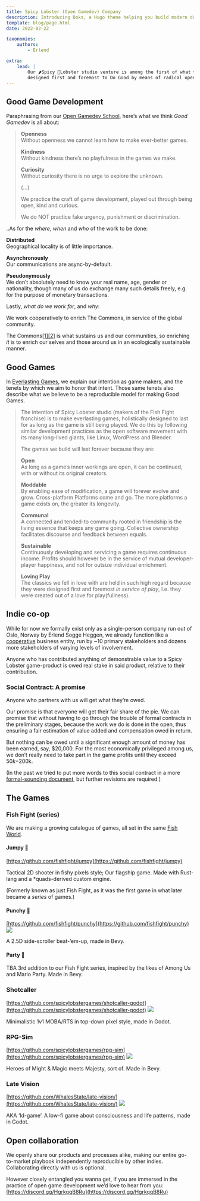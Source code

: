 ```yaml
---
title: Spicy Lobster (Open Gamedev) Company
description: Introducing Doks, a Hugo theme helping you build modern documentation websites that are secure, fast, and SEO-ready — by default.
template: blog/page.html
date: 2022-02-22

taxonomies:
    authors:
        - Erlend

extra:
    lead: |
        Our 🌶Spicy 🦞Lobster studio venture is among the first of what we hope will become a common type of company,
        designed first and foremost to Do Good by means of radical openness.
---
```


Good Game Development
---------------------

Paraphrasing from our [Open Gamedev School](https://spicylobster.itch.io/fishfight/devlog/345530/open-gamedev-school), here’s what we think _Good Gamedev_ is all about:

> **Openness**  
> Without openness we cannot learn how to make ever-better games.
> 
> **Kindness**  
> Without kindness there’s no playfulness in the games we make.
> 
> **Curiosity**  
> Without curiosity there is no urge to explore the unknown.
> 
> (…)
> 
> We practice the craft of game development, played out through being open, kind and curious.
> 
> We do NOT practice fake urgency, punishment or discrimination.

..As for the _where_, _when_ and _who_ of the work to be done:

**Distributed**  
Geographical locality is of little importance.

**Asynchronously**  
Our communications are async-by-default.

**Pseudonymously**  
We don’t absolutely need to know your real name, age, gender or nationality, though many of us do exchange many such details freely, e.g. for the purpose of monetary transactions.

Lastly, _what do we work for_, and _why_:

We work cooperatively to enrich The Commons, in service of the global community.

The Commons[\[1\]](https://en.wikipedia.org/wiki/Commons)[\[2\]](http://www.onthecommons.org/about-commons) is what sustains us and our communities, so enriching _it_ is to enrich our selves and those around us in an ecologically sustainable manner.

Good Games
----------

In [Everlasting Games](https://spicylobster.itch.io/fishfight/devlog/337996/everlasting-games), we explain our intention as game makers, and the tenets by which we aim to honor that intent. Those same tenets also describe what we believe to be a reproducible model for making Good Games.

> The intention of Spicy Lobster studio (makers of the Fish Fight franchise) is to make everlasting games, holistically designed to last for as long as the game is still being played. We do this by following similar development practices as the open software movement with its many long-lived giants, like Linux, WordPress and Blender.
> 
> The games we build will last forever because they are:
> 
> **Open**  
> As long as a game’s inner workings are open, it can be continued, with or without its original creators.
> 
> **Moddable**  
> By enabling ease of modification, a game will forever evolve and grow. Cross-platform Platforms come and go. The more platforms a game exists on, the greater its longevity.
> 
> **Communal**  
> A connected and tended-to community rooted in friendship is the living essence that keeps any game going. Collective ownership facilitates discourse and feedback between equals.
> 
> **Sustainable**  
> Continuously developing and servicing a game requires continuous income. Profits should however be in the service of mutual developer-player happiness, and not for outsize individual enrichment.
> 
> **Loving Play**  
> The classics we fell in love with are held in such high regard because they were designed first and foremost _in service of play_, I.e. they were created out of a love for play(fullness).

Indie co-op
-----------

While for now we formally exist only as a single-person company run out of Oslo, Norway by Erlend Sogge Heggen, we already function like a [cooperative](https://en.wikipedia.org/wiki/Cooperative) business entity, run by ~10 primary stakeholders and dozens more stakeholders of varying levels of involvement.

Anyone who has contributed anything of demonstrable value to a Spicy Lobster game-product is owed real stake in said product, relative to their contribution.

### Social Contract: A promise

Anyone who partners with us will get what they’re owed.

Our promise is that everyone will get their fair share of the pie. We can promise that without having to go through the trouble of formal contracts in the preliminary stages, because the work we do is done in the open, thus ensuring a fair estimation of value added and compensation owed in return.

But nothing can be owed until a significant enough amount of money has been earned, say, $20,000. For the most economically privileged among us, we don’t really need to take part in the game profits until they exceed $50k-$200k.

(In the past we tried to put more words to this social contract in a more [formal-sounding document](https://docs.google.com/document/d/184XHTtX4m_jpQSrtOC6tbs6fKDiWpOId95nGXGxrsCs/edit), but further revisions are required.)

The Games
---------

### Fish Fight (series)

We are making a growing catalogue of games, all set in the same [Fish World](https://spicylobster.itch.io/fish-world-pack).

#### Jumpy 👟

[https://github.com/fishfight/jumpy](https://github.com/fishfight/jumpy)

Tactical 2D shooter in fishy pixels style; Our flagship game. Made with Rust-lang and a \*quads-derived custom engine.

(Formerly known as just Fish Fight, as it was the first game in what later became a _series_ of games.)

#### Punchy 👊

[https://github.com/fishfight/punchy](https://github.com/fishfight/punchy) ![](https://img.itch.zone/aW1nLzg0ODAxOTYuZ2lm/original/RguVB2.gif)

A 2.5D side-scroller beat-’em-up, made in Bevy.

#### Party 🥳

TBA 3rd addition to our Fish Fight series, inspired by the likes of Among Us and Mario Party. Made in Bevy.

### Shotcaller

[https://github.com/spicylobstergames/shotcaller-godot](https://github.com/spicylobstergames/shotcaller-godot) ![](https://img.itch.zone/aW1nLzg0ODAyNDQuZ2lm/original/vNn2Ux.gif)

Minimalistic 1v1 MOBA/RTS in top-down pixel style, made in Godot.

### RPG-Sim

[https://github.com/spicylobstergames/rpg-sim](https://github.com/spicylobstergames/rpg-sim) ![](https://img.itch.zone/aW1nLzg0ODAzMjkuanBlZw==/original/o5L5PJ.jpeg)

Heroes of Might & Magic meets Majesty, sort of. Made in Bevy.

### Late Vision

[https://github.com/WhalesState/late-vision/](https://github.com/WhalesState/late-vision/) ![](https://img.itch.zone/aW1nLzg0ODAzNTAucG5n/original/0dttf%2F.png)

AKA ‘Id-game’. A low-fi game about consciousness and life patterns, made in Godot.

Open collaboration
------------------

We openly share our products and processes alike, making our entire go-to-market playbook independently reproducible by other indies. Collaborating directly with us is optional.

However closely entangled you wanna get, if you are immersed in the practice of open game development we’d love to hear from you: [https://discord.gg/HgrkqqB8Ru](https://discord.gg/HgrkqqB8Ru)
<!-- 
Cover image by [Álvaro Serrano](https://unsplash.com/@alvaroserrano?utm_source=unsplash&utm_medium=referral&utm_content=creditCopyText) on [Unsplash](https://unsplash.com/s/photos/open-business?utm_source=unsplash&utm_medium=referral&utm_content=creditCopyText) -->